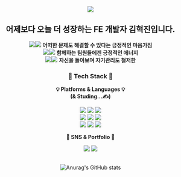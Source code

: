 <div align=center>
	<img src="https://capsule-render.vercel.app/api?type=waving&color=auto&height=200&section=header&text=HyeokJin%20Github!&fontSize=50" />	
<div align="center"> 

## 어제보다 오늘 더 성장하는 FE 개발자 김혁진입니다.

<img src="https://img.shields.io/badge/Positive-0071C5?style=for-the-badge&logo=Positive&logoColor=white"><img src="https://img.shields.io/badge/mind-white?style=for-the-badge&logo=mind&logoColor=blue"> **어떠한 문제도 해결할 수 있다는 긍정적인 마음가짐**   
<img src="https://img.shields.io/badge/Positive-0071C5?style=for-the-badge&logo=Positive&logoColor=white"><img src="https://img.shields.io/badge/vibes-white?style=for-the-badge&logo=mind&logoColor=blue">   **함께하는 팀원들에겐 긍정적인 에너지**   
<img src="https://img.shields.io/badge/Positive-0071C5?style=for-the-badge&logo=Positive&logoColor=white"><img src="https://img.shields.io/badge/life-white?style=for-the-badge&logo=mind&logoColor=blue">   **자신을 돌아보며 자기관리도 철저한**   
### 💾 Tech Stack 💾
**💡 Platforms & Languages 💡**  
**(& Studing...✍️)**

	
<img src="https://img.shields.io/badge/JavaScript-F7DF1E?style=for-the-badge&logo=JavaScript&logoColor=black">  <img src="https://img.shields.io/badge/react-61DAFB?style=for-the-badge&logo=react&logoColor=black"> <img src="https://img.shields.io/badge/TypeScript-3178C6?style=for-the-badge&logo=TypeScript&logoColor=white"> <br> <img src="https://img.shields.io/badge/Redux-764ABC?style=for-the-badge&logo=redux&logoColor=white">  <img src="https://img.shields.io/badge/recoil-black?style=for-the-badge&logo=recoil&logoColor=white">  <img src="https://img.shields.io/badge/React Query-FF4154?style=for-the-badge&logo=React Query&logoColor=white"> <br> <img src="https://img.shields.io/badge/styled-components-DB7093?style=for-the-badge&logo=styled-components&logoColor=black">  <img src="https://img.shields.io/badge/Sass-CC6699?style=for-the-badge&logo=Sass&logoColor=white">  <img src="https://img.shields.io/badge/Tailwind CSS-06B6D4?style=for-the-badge&logo=Tailwind CSS&logoColor=white">
<br>

**🎨 SNS & Portfolio 🎨**
<div align=center>
	<a href="https://www.instagram.com/hyukji_n/" target="_blank"><img src="https://img.shields.io/badge/hyukji_n-E4405F?style=for-the-badge&logo=Instagram&logoColor=white"/></a>  <a href="https://coriny-gjkim.tistory.com/" target="_blank"><img src="https://img.shields.io/badge/Blog-000000?style=for-the-badge&logo=Tistory&logoColor=white"/></a>  
	<br>
</div>
<br>
	
![Anurag's GitHub stats](https://github-readme-stats.vercel.app/api?username=rklskhj&show_icons=true&theme=radical)
<!--
**rklskhj/rklskhj** is a ✨ _special_ ✨ repository because its `README.md` (this file) appears on your GitHub profile.

Here are some ideas to get you started:

- 🔭 I’m currently working on ...
- 🌱 I’m currently learning ...
- 👯 I’m looking to collaborate on ...
- 🤔 I’m looking for help with ...
- 💬 Ask me about ...
- 📫 How to reach me: ...
- 😄 Pronouns: ...
- ⚡ Fun fact: ...
-->
